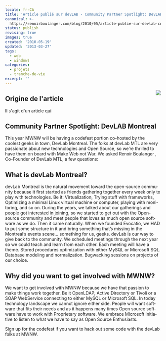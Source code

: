 ```yaml
---
locale: fr-CA
title: 'Article publié sur devLAB - Community Partner Spotlight: DevLAB Montreal'
canonical: >-
  https://renoirboulanger.com/blog/2010/05/article-publie-sur-devlab-community-partner-spotlight-devlab-montreal/
status: publish
revising: true
images: true
created: '2010-05-19'
updated: '2013-03-27'
tags:
  - web
  - windows
categories:
  - projets
  - tranche-de-vie
excerpt: ''
---
```


<img src="http://renoirboulanger.com/wp-content/uploads/2010/04/mwnw_logo.png" style="float:right;margin:0px 0px 20px 20px;border:none;"/><h2>Origine de l'article</h2>
<p>Il s'agit d'un article qui</p>

<div lang="en">
<h2>Community Partner Spotlight: DevLAB Montreal</h2>
<p>This year MWNW will be having a codefest portion co-hosted by the coolest geeks in town, DevLab Montreal. The folks at devLab MTL are very passionate about new technologies and Open Source, so we’re thrilled to have them on board with Make Web not War. We asked Renoir Boulanger , Co-Founder of DevLab MTL, a few questions:</p>

<h2>What is devLab Montreal?</h2>
<p>devLab Montreal is the natural movement toward the open-source community because it first started as friends gathering together every week only to play with technologies. Be it: Virtualization, Trying stuff with frameworks, Optimizing a minimal Linux virtual machine or computer, playing with monitoring, and so on. During the years, we talked about our gatherings and people got interested in joining, so we started to get out with the Open-source community and meet people that loves as much open source software as we do. Then it came naturally. When we founded Evocatio, we HAD to put some structure in it and bring something that’s missing in the Montreal’s events scene… something for us, geeks. devLab is our way to give back to the community. We scheduled meetings through the next year so we could teach and learn from each other. Each meeting will have a theme. Stored procedures optimization with either MySQL or Microsoft SQL. Database modeling and normalization. Bugwacking sessions on projects of our choice.</p>

<h2>Why did you want to get involved with MWNW?</h2>
<p>We want to get involved with MWNW because we have that passion to make things work together. Be it OpenLDAP, Active Directory or Tivoli or a SOAP WebService connecting to either MySQL or Microsoft SQL. In today technology landscape we cannot ignore either side. People will want software that fits their needs and as it happens many times Open source software have to work with Proprietary software. We embrace Microsoft initiative to listen to what we have to say as Open Source Enthusiasts.</p>

<p>Sign up for the codefest if you want to hack out some code with the devLab folks at MWNW.</p>
</div>